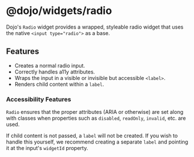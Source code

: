 # @dojo/widgets/radio

Dojo's `Radio` widget provides a wrapped, styleable radio widget that uses the native `<input type="radio">` as a base.

## Features

- Creates a normal radio input.
- Correctly handles a11y attributes.
- Wraps the input in a visible or invisible but accessible `<label>`.
- Renders child content within a `label`.

### Accessibility Features

`Radio` ensures that the proper attributes (ARIA or otherwise) are set along with classes when properties such as `disabled`, `readOnly`, `invalid`, etc. are used.

If child content is not passed, a `label` will not be created. If you wish to handle this yourself, we recommend creating a separate `label` and pointing it at the input's `widgetId` property.
